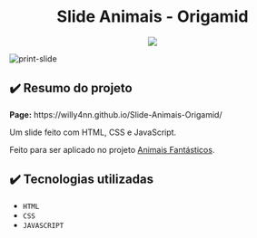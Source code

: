 <h1 align="center"> Slide Animais - Origamid </h1>

<p align="center">
  <img src="https://img.shields.io/badge/STATUS-CONCLUÍDO-brightgreen""/>
</p>

![print-slide](https://user-images.githubusercontent.com/101363317/218285207-458eef24-7461-4b8e-91b1-97a8f5a40bd7.PNG)

<h2> ✔️ Resumo do projeto </h2>
<p><b>Page:</b> https://willy4nn.github.io/Slide-Animais-Origamid/ </p>
<p> Um slide feito com HTML, CSS e JavaScript. </p>
<p> Feito para ser aplicado no projeto <a href="https://github.com/willy4nn/Animais-Fantasticos-Origamid">Animais Fantásticos</a>. </p>

<h2> ✔️ Tecnologias utilizadas </h2>

- ``HTML``
- ``CSS``
- ``JAVASCRIPT``
